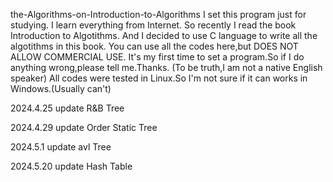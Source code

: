 the-Algorithms-on-Introduction-to-Algorithms
I set this program just for studying.
I learn everything from Internet.
So recently I read the book Introduction to Algotithms.
And I decided to use C language to write all the algotithms in this book.
You can use all the codes here,but DOES NOT ALLOW COMMERCIAL USE. 
It's my first time to set a program.So if I do anything wrong,please tell me.Thanks.
(To be truth,I am not a native English speaker)
All codes were tested in Linux.So I'm not sure if it can works in Windows.(Usually can't) 

2024.4.25 update R&B Tree


2024.4.29 update Order Static Tree


2024.5.1 update avl Tree

2024.5.20 update Hash Table
